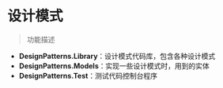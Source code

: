 # 设计模式

> 功能描述

- **DesignPatterns.Library**：设计模式代码库，包含各种设计模式
- **DesignPatterns.Models**：实现一些设计模式时，用到的实体
- **DesignPatterns.Test**：测试代码控制台程序



